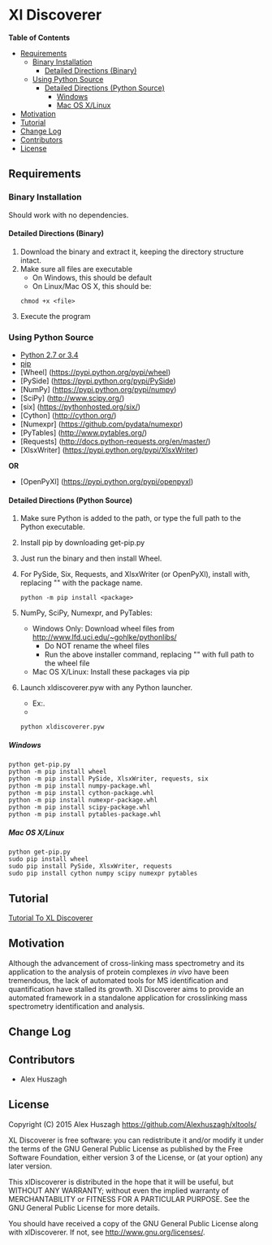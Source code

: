 # Xl Discoverer

**Table of Contents**

- [Requirements](#requirements)
  - [Binary Installation](#binary-installation)
    - [Detailed Directions (Binary)](#detailed-directions-binary)
  - [Using Python Source](#using-python-source)
    - [Detailed Directions (Python Source)](#detailed-directions-python-source)
      - [Windows](#windows)
      - [Mac OS X/Linux](#mac-os-xlinux)
- [Motivation](#motivation)
- [Tutorial](#tutorial)
- [Change Log](#change-log)
- [Contributors](#contributors)
- [License](#license)

## Requirements

### Binary Installation

Should work with no dependencies.

#### Detailed Directions (Binary)

1. Download the binary and extract it, keeping the directory structure intact.
2. Make sure all files are executable
    * On Windows, this should be default
    * On Linux/Mac OS X, this should be:
    ```
    chmod +x <file>
    ```
3. Execute the program

### Using Python Source

* [Python 2.7 or 3.4](https://www.python.org/download/releases/2.7/)
* [pip](https://pip.pypa.io/en/latest/installing.html)
* [Wheel] (https://pypi.python.org/pypi/wheel)
* [PySide] (https://pypi.python.org/pypi/PySide)
* [NumPy] (https://pypi.python.org/pypi/numpy)
* [SciPy] (http://www.scipy.org/)
* [six] (https://pythonhosted.org/six/)
* [Cython] (http://cython.org/)
* [Numexpr] (https://github.com/pydata/numexpr)
* [PyTables] (http://www.pytables.org/)
* [Requests] (http://docs.python-requests.org/en/master/)
* [XlsxWriter] (https://pypi.python.org/pypi/XlsxWriter)

**OR**
* [OpenPyXl] (https://pypi.python.org/pypi/openpyxl)

#### Detailed Directions (Python Source)

1. Make sure Python is added to the path, or type the full path to the Python executable.
2. Install pip by downloading get-pip.py
3. Just run the binary and then install Wheel.
4. For PySide, Six, Requests, and XlsxWriter (or OpenPyXl), install with, replacing "<package>" with the package name.
    ```
    python -m pip install <package>
    ```

5. NumPy, SciPy, Numexpr, and PyTables:
    * Windows Only: Download wheel files from http://www.lfd.uci.edu/~gohlke/pythonlibs/
        * Do NOT rename the wheel files
        * Run the above installer command, replacing "<package>" with full path to the wheel file
    * Mac OS X/Linux: Install these packages via pip
6. Launch xldiscoverer.pyw with any Python launcher.
    * Ex:.
    *
    ```
    python xldiscoverer.pyw
    ```

##### Windows

```
python get-pip.py
python -m pip install wheel
python -m pip install PySide, XlsxWriter, requests, six
python -m pip install numpy-package.whl
python -m pip install cython-package.whl
python -m pip install numexpr-package.whl
python -m pip install scipy-package.whl
python -m pip install pytables-package.whl
```

##### Mac OS X/Linux

```shell
python get-pip.py
sudo pip install wheel
sudo pip install PySide, XlsxWriter, requests
sudo pip install cython numpy scipy numexpr pytables
```

## Tutorial

[Tutorial To XL Discoverer](https://github.com/Alexhuszagh/xltools/blob/master/Tutorial.md)

## Motivation

Although the advancement of cross-linking mass spectrometry and its application to the analysis of protein complexes *in vivo* have been tremendous, the lack of automated tools for MS identification and quantification have stalled its growth. Xl Discoverer aims to provide an automated framework in a standalone application for crosslinking mass spectrometry identification and analysis.

## Change Log

## Contributors

* Alex Huszagh

## License

Copyright (C) 2015 Alex Huszagh <https://github.com/Alexhuszagh/xltools/>

XL Discoverer is free software: you can redistribute it and/or modify
it under the terms of the GNU General Public License as published by
the Free Software Foundation, either version 3 of the License, or
(at your option) any later version.

This xlDiscoverer is distributed in the hope that it will be useful,
but WITHOUT ANY WARRANTY; without even the implied warranty of
MERCHANTABILITY or FITNESS FOR A PARTICULAR PURPOSE.  See the
GNU General Public License for more details.

You should have received a copy of the GNU General Public License
along with xlDiscoverer. If not, see <http://www.gnu.org/licenses/>.
